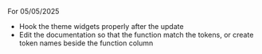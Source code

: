 For 05/05/2025

* Hook the theme widgets properly after the update
* Edit the documentation so that the function match the tokens, or create token names beside the function column